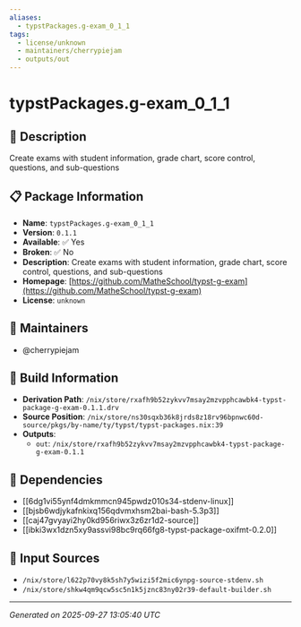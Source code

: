 ```yaml
---
aliases:
  - typstPackages.g-exam_0_1_1
tags:
  - license/unknown
  - maintainers/cherrypiejam
  - outputs/out
---
```


# typstPackages.g-exam_0_1_1

## 📝 Description

Create exams with student information, grade chart, score control, questions, and sub-questions

## 📋 Package Information

- **Name**: `typstPackages.g-exam_0_1_1`
- **Version**: `0.1.1`
- **Available**: ✅ Yes
- **Broken**: ✅ No
- **Description**: Create exams with student information, grade chart, score control, questions, and sub-questions
- **Homepage**: [https://github.com/MatheSchool/typst-g-exam](https://github.com/MatheSchool/typst-g-exam)
- **License**: `unknown`
## 👥 Maintainers

- @cherrypiejam


## 🔧 Build Information

- **Derivation Path**: `/nix/store/rxafh9b52zykvv7msay2mzvpphcawbk4-typst-package-g-exam-0.1.1.drv`
- **Source Position**: `/nix/store/ns30sqxb36k8jrds8z18rv96bpnwc60d-source/pkgs/by-name/ty/typst/typst-packages.nix:39`
- **Outputs**:
  - `out`:  `/nix/store/rxafh9b52zykvv7msay2mzvpphcawbk4-typst-package-g-exam-0.1.1`

## 🔗 Dependencies

- [[6dg1vi55ynf4dmkmmcn945pwdz010s34-stdenv-linux]]
- [[bjsb6wdjykafnkixq156qdvmxhsm2bai-bash-5.3p3]]
- [[caj47gvyayi2hy0kd956riwx3z6zr1d2-source]]
- [[ibki3wx1dzn5xy9assvi98bc9rq66fg8-typst-package-oxifmt-0.2.0]]

## 📁 Input Sources

- `/nix/store/l622p70vy8k5sh7y5wizi5f2mic6ynpg-source-stdenv.sh`
- `/nix/store/shkw4qm9qcw5sc5n1k5jznc83ny02r39-default-builder.sh`

---
*Generated on 2025-09-27 13:05:40 UTC*
